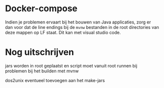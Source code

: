# Docker-compose
Indien je problemen ervaart bij het bouwen van Java applicaties, zorg er dan
voor dat de line endings bij de `mvnw` bestanden in de root directories van deze
mappen op LF staat. Dit kan met visual studio code.



# Nog uitschrijven
jars worden in root geplaatst en script moet vanuit root runnen
bij problemen bij het builden met mvnw

dos2unix eventueel toevoegen aan het make-jars